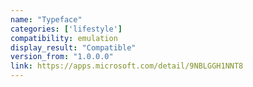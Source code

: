 ```yaml
---
name: "Typeface"
categories: ['lifestyle']
compatibility: emulation
display_result: "Compatible"
version_from: "1.0.0.0"
link: https://apps.microsoft.com/detail/9NBLGGH1NNT8
---
```

